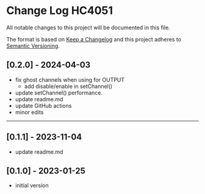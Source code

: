 # Change Log HC4051

All notable changes to this project will be documented in this file.

The format is based on [Keep a Changelog](http://keepachangelog.com/)
and this project adheres to [Semantic Versioning](http://semver.org/).


## [0.2.0] - 2024-04-03
- fix ghost channels when using for OUTPUT
  - add disable/enable in setChannel()
- update setChannel() performance.
- update readme.md
- update GitHub actions
- minor edits

----

## [0.1.1] - 2023-11-04
- update readme.md

## [0.1.0] - 2023-01-25
- initial version

